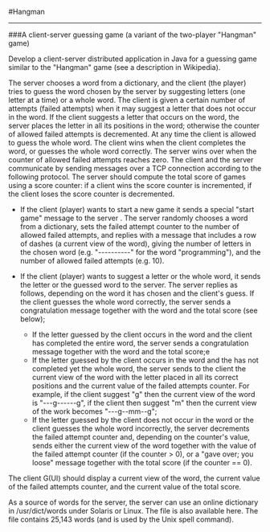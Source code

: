 #Hangman

---

###A client-server guessing game (a variant of the two-player "Hangman" game)

Develop a client-server distributed application in Java for a guessing game similar to the "Hangman" game (see a description in Wikipedia).

The server chooses a word from a dictionary, and the client (the player) tries to guess the word chosen by the server by suggesting letters (one letter at a time) or a whole word.  The client is given a certain number of attempts (failed attempts) when it may suggest a letter that does not occur in the word. If the client suggests a letter that occurs on the word, the server places the letter in all its positions in the word; otherwise the counter of allowed failed attempts is decremented. At any time the client is allowed to guess the whole word. The client wins when the client completes the word, or guesses the whole word correctly. The server wins over when the counter of allowed failed attempts reaches zero. The client and the server communicate by sending messages over a TCP connection according to the following protocol. The server should compute the total score of games using a score counter: if a client wins the score counter is incremented, if the client loses the score counter is decremented.

* If the client (player) wants to start a new game it sends a special "start game" message to the server . The server randomly chooses a word from a dictionary, sets the failed attempt counter to the number of allowed failed attempts, and replies with a message that includes a row of dashes (a current view of the word), giving the number of letters in the chosen word (e.g. "----------" for the word "programming"), and the number of allowed failed attempts (e.g. 10). 
* If the client (player) wants to suggest a letter or the whole word, it sends the letter or the guessed word to the server. The server replies as follows, depending on the word it has chosen and the client's guess.
If the client guesses the whole word correctly, the server sends a congratulation message together with the word and the total score (see below);

	* If the letter guessed by the client occurs in the word and the client has completed the entire word, the server sends a congratulation message together with the word and the total score;e
	* If the letter guessed by the client occurs in the word and the has not completed yet the whole word, the server sends to the client the current view of the word with the letter placed  in all its correct positions and the current value of the failed attempts counter. For example, if the client suggest "g" then the current view of the word is "---g------g", if the client then suggest "m" then the current view of the work becomes "---g--mm--g";
	* If the letter guessed by the client does not occur in the word or the client guesses the whole word incorrectly, the server decrements the failed attempt counter and, depending on the counter's value, sends either the current view of the word together with the value of the failed attempt counter (if the counter > 0), or a "gave over; you loose" message together with the total score (if the counter == 0).

The client G(UI) should display a current view of the word, the current value of the failed attempts counter, and the current value of the total score. 

As a source of words for the server, the server can use an online dictionary in /usr/dict/words under Solaris or Linux. The file is also available here. The file contains 25,143 words (and is used by the Unix spell command).
